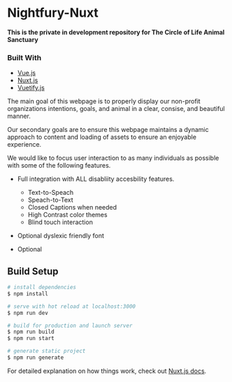 # Nightfury-Nuxt

**This is the private in development repository for The Circle of Life Animal Sanctuary**

### Built With
* [Vue.js](https://vuejs.org/)
* [Nuxt.js](https://nuxtjs.org/)
* [Vuetify.js](https://vuetifyjs.com/en/)

The main goal of this webpage is to properly display our non-profit organizations intentions, goals, and animal in a clear, consise, and beautiful manner.

Our secondary goals are to ensure this webpage maintains a dynamic approach to content and loading of assets to ensure an enjoyable experience. 

We would like to focus user interaction to as many individuals as possible with some of the following features. 
* Full integration with ALL disabliity  accesbility features.
    * Text-to-Speach
    * Speach-to-Text
    * Closed Captions when needed
    * High Contrast color themes
    * Blind touch interaction
    

* Optional dyslexic friendly font
* Optional 


## Build Setup

```bash
# install dependencies
$ npm install

# serve with hot reload at localhost:3000
$ npm run dev

# build for production and launch server
$ npm run build
$ npm run start

# generate static project
$ npm run generate
```

For detailed explanation on how things work, check out [Nuxt.js docs](https://nuxtjs.org).
